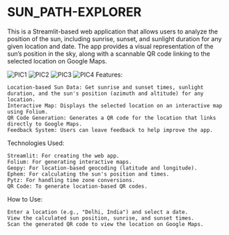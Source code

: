 # SUN_PATH-EXPLORER
This is a Streamlit-based web application that allows users to analyze the position of the sun, including sunrise, sunset, and sunlight duration for any given location and date. The app provides a visual representation of the sun’s position in the sky, along with a scannable QR code linking to the selected location on Google Maps.

![PIC1](https://github.com/user-attachments/assets/85837c98-b3d9-4780-bf6e-aa1131bafcf3)
![PIC2](https://github.com/user-attachments/assets/e4992af2-cdbe-4de8-800d-6a8b5b033e1d)
![PIC3](https://github.com/user-attachments/assets/34fab224-afa3-40db-9327-5b9485fa5195)
![PIC4](https://github.com/user-attachments/assets/1822e3a5-c2f0-4d6a-bc73-3521cee89869)
Features:

    Location-based Sun Data: Get sunrise and sunset times, sunlight duration, and the sun's position (azimuth and altitude) for any location.
    Interactive Map: Displays the selected location on an interactive map using Folium.
    QR Code Generation: Generates a QR code for the location that links directly to Google Maps.
    Feedback System: Users can leave feedback to help improve the app.
Technologies Used:

    Streamlit: For creating the web app.
    Folium: For generating interactive maps.
    Geopy: For location-based geocoding (latitude and longitude).
    Ephem: For calculating the sun's position and times.
    Pytz: For handling time zone conversions.
    QR Code: To generate location-based QR codes.   
How to Use:

    Enter a location (e.g., "Delhi, India") and select a date.
    View the calculated sun position, sunrise, and sunset times.
    Scan the generated QR code to view the location on Google Maps.
